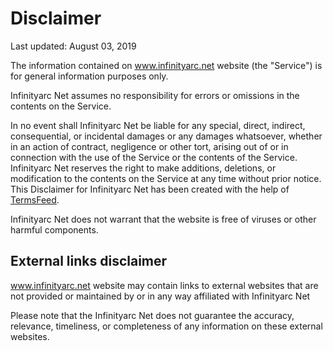 Disclaimer  
==========

Last updated: August 03, 2019

The information contained on www.infinityarc.net website (the "Service") is
for general information purposes only.

Infinityarc Net assumes no responsibility for errors or omissions in the
contents on the Service.

In no event shall Infinityarc Net be liable for any special, direct, indirect,
consequential, or incidental damages or any damages whatsoever, whether in an
action of contract, negligence or other tort, arising out of or in connection
with the use of the Service or the contents of the Service. Infinityarc Net
reserves the right to make additions, deletions, or modification to the
contents on the Service at any time without prior notice. This Disclaimer for
Infinityarc Net has been created with the help of
[TermsFeed](https://www.termsfeed.com/).

Infinityarc Net does not warrant that the website is free of viruses or other
harmful components.

External links disclaimer  
-------------------------

www.infinityarc.net website may contain links to external websites that are
not provided or maintained by or in any way affiliated with Infinityarc Net

Please note that the Infinityarc Net does not guarantee the accuracy,
relevance, timeliness, or completeness of any information on these external
websites.


